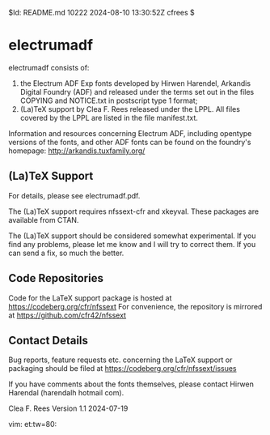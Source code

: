 $Id: README.md 10222 2024-08-10 13:30:52Z cfrees $

# electrumadf

electrumadf consists of:
1. the Electrum ADF Exp fonts developed by Hirwen Harendel, Arkandis Digital
Foundry (ADF) and released under the terms set out in the files COPYING and
NOTICE.txt in postscript type 1 format;
2. (La)TeX support by Clea F. Rees released under the LPPL. All files covered
by the LPPL are listed in the file manifest.txt.

Information and resources concerning Electrum ADF, including opentype versions
of the fonts, and other ADF fonts can be found on the foundry's homepage:
	http://arkandis.tuxfamily.org/

## (La)TeX Support

For details, please see electrumadf.pdf.

The (La)TeX support requires nfssext-cfr and xkeyval. These packages are
available from CTAN.

The (La)TeX support should be considered somewhat experimental. If you find
any problems, please let me know and I will try to correct them. If you can
send a fix, so much the better.

## Code Repositories

Code for the LaTeX support package is hosted at 
	https://codeberg.org/cfr/nfssext
For convenience, the repository is mirrored at
  https://github.com/cfr42/nfssext

## Contact Details

Bug reports, feature requests etc. concerning the LaTeX support or packaging
should be filed at
  https://codeberg.org/cfr/nfssext/issues

If you have comments about the fonts themselves, please contact Hirwen
Harendal (harendalh <at> hotmail <dot> com). 

Clea F. Rees 
Version 1.1
2024-07-19

vim: et:tw=80:
